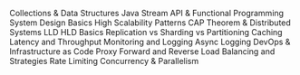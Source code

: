 Collections & Data Structures
Java Stream API & Functional Programming
System Design Basics
High Scalability Patterns
CAP Theorem & Distributed Systems
LLD HLD Basics
Replication vs Sharding vs Partitioning
Caching
Latency and Throughput
Monitoring and Logging
Async Logging
DevOps & Infrastructure as Code
Proxy Forward and Reverse
Load Balancing and Strategies
Rate Limiting
Concurrency & Parallelism